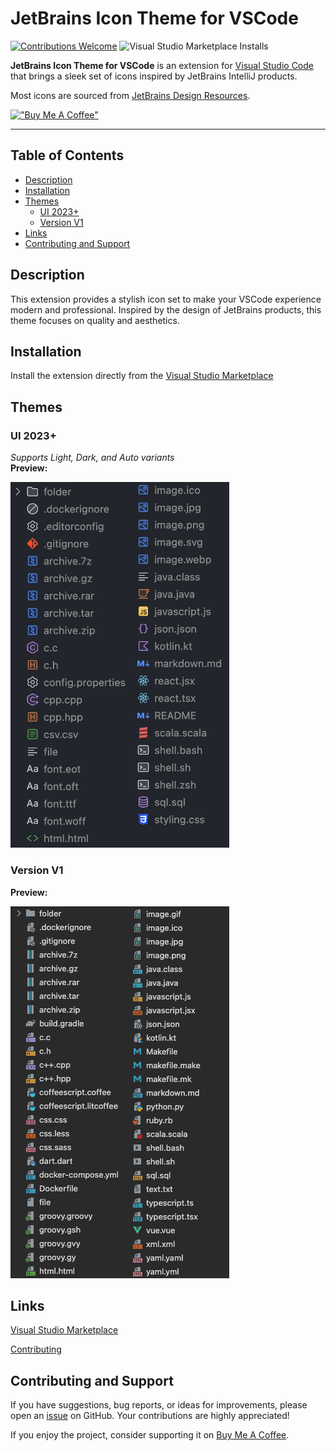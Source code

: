 # JetBrains Icon Theme for VSCode

[![Contributions Welcome](https://img.shields.io/badge/contributions-welcome-brightgreen.svg?style=flat)](https://github.com/chadalen/vscode-jetbrains-icon-theme/issues)
![Visual Studio Marketplace Installs](https://img.shields.io/visual-studio-marketplace/i/chadalen.vscode-jetbrains-icon-theme)

**JetBrains Icon Theme for VSCode** is an extension for [Visual Studio Code](https://code.visualstudio.com/) that brings a sleek set of icons inspired by JetBrains IntelliJ products.

Most icons are sourced from [JetBrains Design Resources](https://intellij-icons.jetbrains.design/).

[!["Buy Me A Coffee"](https://www.buymeacoffee.com/assets/img/custom_images/orange_img.png)](https://www.buymeacoffee.com/cadamsdev)

---

## Table of Contents

- [Description](#description)
- [Installation](#installation)
- [Themes](#themes)
  - [UI 2023+](#ui-2023)
  - [Version V1](#version-v1)
- [Links](#links)
- [Contributing and Support](#contributing-and-support)

## Description

This extension provides a stylish icon set to make your VSCode experience modern and professional. Inspired by the design of JetBrains products, this theme focuses on quality and aesthetics.

## Installation

Install the extension directly from the [Visual Studio Marketplace](https://marketplace.visualstudio.com/items?itemName=chadalen.vscode-jetbrains-icon-theme)

## Themes

### UI 2023+

*Supports Light, Dark, and Auto variants*  
**Preview:**

<img src="https://github.com/cadamsdev/vscode-jetbrains-icon-theme/raw/HEAD/assets/2023/preview.png" alt="Preview v2" width="350"/>

### Version V1

**Preview:**

<img src="https://github.com/cadamsdev/vscode-jetbrains-icon-theme/raw/HEAD/assets/v1/preview.png" alt="Preview v1" width="350"/>

## Links

[Visual Studio Marketplace](https://marketplace.visualstudio.com/items?itemName=chadalen.vscode-jetbrains-icon-theme)

[Contributing](https://github.com/cadamsdev/vscode-jetbrains-icon-theme/blob/HEAD/docs/CONTRIBUTING.md)

## Contributing and Support

If you have suggestions, bug reports, or ideas for improvements, please open an [issue](https://github.com/chadalen/vscode-jetbrains-icon-theme/issues) on GitHub. Your contributions are highly appreciated!

If you enjoy the project, consider supporting it on [Buy Me A Coffee](https://www.buymeacoffee.com/cadamsdev).
